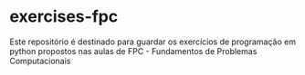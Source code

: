 # exercises-fpc
Este repositório é destinado para guardar os exercícios de programação em python propostos nas aulas de FPC - Fundamentos de Problemas Computacionais
